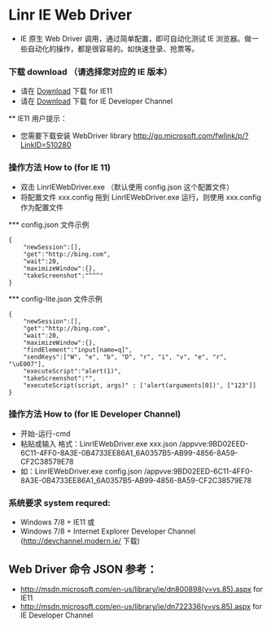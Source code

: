 # Linr IE Web Driver

* IE 原生 Web Driver 调用，通过简单配置，即可自动化测试 IE 浏览器。做一些自动化的操作，都是很容易的。如快速登录、抢票等。

### 下载 download （请选择您对应的 IE 版本）
 
* 请在 [Download](https://github.com/Linrstudio/Linr-IE-Web-Driver/raw/master/download/Linr-IE-Web-Driver-for-IE11.zip 'Download') 下载 for IE11
* 请在 [Download](https://github.com/Linrstudio/Linr-IE-Web-Driver/raw/master/download/Linr-IE-Web-Driver-v1.0.zip 'Download') 下载 for IE Developer Channel

** IE11 用户提示：
* 您需要下载安装 WebDriver library http://go.microsoft.com/fwlink/p/?LinkID=510280

### 操作方法 How to (for IE 11)

* 双击 LinrIEWebDriver.exe （默认使用 config.json 这个配置文件）
* 将配置文件 xxx.config 拖到 LinrIEWebDriver.exe 运行，则使用 xxx.config 作为配置文件

*** config.json 文件示例

    {
    	"newSession":[],
    	"get":"http://bing.com",
    	"wait":20,
    	"maximizeWindow":{},
    	"takeScreenshot":"^^^"
    }

*** config-lite.json 文件示例

    {
    	"newSession":[],
    	"get":"http://bing.com",
    	"wait":20,
    	"maximizeWindow":{},
    	"findElement":"input[name=q]",
    	"sendKeys":["W", "e", "b", "D", "r", "i", "v", "e", "r", "\uE007"],
    	"executeScript":"alert(1)",
    	"takeScreenshot":"",
    	"executeScript(script, args)" : ['alert(arguments[0])', ["123"]]
    }


### 操作方法 How to (for IE Developer Channel)

* 开始-运行-cmd
* 粘贴或输入 格式：LinrIEWebDriver.exe xxx.json /appvve:9BD02EED-6C11-4FF0-8A3E-0B4733EE86A1_6A0357B5-AB99-4856-8A59-CF2C38579E78
* 如：LinrIEWebDriver.exe config.json /appvve:9BD02EED-6C11-4FF0-8A3E-0B4733EE86A1_6A0357B5-AB99-4856-8A59-CF2C38579E78

### 系统要求 system requred:

* Windows 7/8 + IE11
或
* Windows 7/8 + Internet Explorer Developer Channel (http://devchannel.modern.ie/ 下载)

## Web Driver 命令 JSON 参考：

* http://msdn.microsoft.com/en-us/library/ie/dn800898(v=vs.85).aspx for IE11
* http://msdn.microsoft.com/en-us/library/ie/dn722336(v=vs.85).aspx for IE Developer Channel